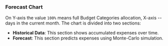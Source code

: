 ### Forecast Chart

On Y-axis the value `100%` means full Budget Categories allocation, X-axis -- days in the current 
month. The chart is divided into two sections:
- **Historical Data**: This section shows accumulated expenses over time.
- **Forecast**: This section predicts expenses using Monte-Carlo simulation.
